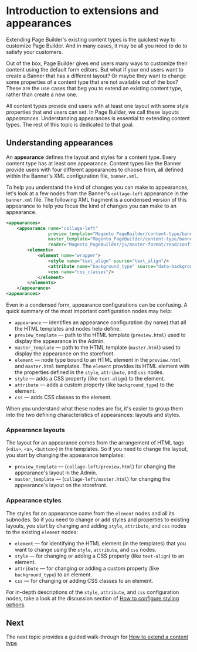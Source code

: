 # Introduction to extensions and appearances

Extending Page Builder's existing content types is the quickest way to customize Page Builder. And in many cases, it may be all you need to do to satisfy your customers.

Out of the box, Page Builder gives end users many ways to customize their content using the default form editors. But what if your end users want to create a Banner that has a different layout? Or maybe they want to change some properties of a content type that are not available out of the box? These are the use cases that beg you to extend an existing content type, rather than create a new one.

All content types provide end users with at least one layout with some style properties that end users can set. In Page Builder, we call these layouts _appearances_. Understanding appearances is essential to extending content types. The rest of this topic is dedicated to that goal.

## Understanding appearances

An **appearance** defines the layout and styles for a content type. Every content type has at least one appearance. Content types like the Banner provide users with four different appearances to choose from, all defined within the Banner's XML configuration file, `banner.xml`.

To help you understand the kind of changes you can make to appearances, let's look at a few nodes from the Banner's `collage-left` appearance in the `banner.xml` file. The following XML fragment is a condensed version of this appearance to help you focus the kind of changes you can make to an appearance.

```xml
<appearances>
    <appearance name="collage-left"
                preview_template="Magento_PageBuilder/content-type/banner/collage-left/preview"
                master_template="Magento_PageBuilder/content-type/banner/collage-left/master"
                reader="Magento_PageBuilder/js/master-format/read/configurable">
        <elements>
            <element name="wrapper">
                <style name="text_align" source="text_align"/>
                <attribute name="background_type" source="data-background-type"/>
                <css name="css_classes"/>
            </element>
        </elements>
    </appearance>
<appearances>
```

Even in a condensed form, appearance configurations can be confusing. A quick summary of the most important configuration nodes may help:

-  `appearance` — identifies an appearance configuration (by name) that all the HTML templates and nodes help define.
-  `preview_template` — path to the HTML template (`preview.html`) used to display the appearance in the Admin.
-  `master_template` — path to the HTML template (`master.html`) used to display the appearance on the storefront.
-  `element` — node type bound to an HTML element in the `preview.html` and `master.html` templates. The `element` provides its HTML element with the properties defined in the `style`, `attribute`, and `css` nodes.
-  `style` — adds a CSS property (like `text-align`) to the element.
-  `attribute` — adds a custom property (like `background_type`) to the element.
-  `css` — adds CSS classes to the element.

When you understand what these nodes are for, it's easier to group them into the two defining characteristics of appearances: layouts and styles.

### Appearance layouts

The layout for an appearance comes from the arrangement of HTML tags (`<div>`, `<a>`, `<button>`) in the templates. So if you need to change the layout, you start by changing the appearance templates:

-  `preview_template` — (`collage-left/preview.html`) for changing the appearance's layout in the Admin.
-  `master_template` — (`collage-left/master.html`) for changing the appearance's layout on the storefront.

### Appearance styles

The styles for an appearance come from the `element` nodes and all its subnodes. So if you need to change or add styles and properties to existing layouts, you start by changing and adding `style`, `attribute`, and `css` nodes to the existing `element` nodes:

-  `element` — for identifying the HTML element (in the templates) that you want to change using the `style`, `attribute`, and `css` nodes.
-  `style` — for changing or adding a CSS property (like `text-align`) to an element.
-  `attribute` — for changing or adding a custom property (like `background_type`) to an element.
-  `css` — for changing or adding CSS classes to an element.

For in-depth descriptions of the `style`, `attribute`, and `css` configuration nodes, take a look at the discussion section of [How to configure styling options](../styling/how-to-configure-styling-options.md#discussion).

## Next

The next topic provides a guided walk-through for [How to extend a content type](step-1-create-extension-module.md).
